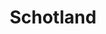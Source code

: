 ---
title: "Schotland"
introtext: "Schotland is de ideale plek voor mensen die houden van schitterende ruige natuur. De populairste plek in Schotland zijn natuurlijk de Schotse hooglanden. Vergeet ook niet de traditionele Schotse gebruiken en de prachtige oude stadjes en dorpjes. Begin je reis in de eeuwenoude hoofdstad Edinburgh en bezoek het beroemde Edinburgh Castle. Een absolute must is een ritje op de Jacobite trein, één van de mooiste treinreizen ter wereld en beroemd geworden door het fungeren als de Hogwarts express in de Harry Potter films. Voor iedereen die niet bang is voor een beetje regen en van roadtrippen door prachtige natuur houdt is Schotland de ideale reisbestemming! "
introimage: "https://lh3.googleusercontent.com/3-8uvSVtZ-Aib_AnV0dSvMJRF9TYw1t-weAt13sPf9vQ-ZZQi163X9rLT3t5L0BteZKjAs6fLIWPh8tFX0uAqOj5uicQv-wHpmGS-4AjpiUrUuSTJ6CfY74k8F4EHMoOpcv80EV46A=w800"
surface: "80.000"
inhabitants: "5.400.000"
rate: "0,92"
valuta: "pond"
need_to_know_text: ""
need_to_know_more_text: ""
fact_one_text: ""
fact_two_text: ""
bigmac_index: ""
images: "https://lh3.googleusercontent.com/cSiZQMr3UAoKRMYU8ViJzgut7UST10Tssq1Jfx7BwYjz0_lWxl2Bcl9sHHtuve2a44le1qw6CcdxoEnIkveVv2dPOiR1luOeva3s2kHbIGTJUUPgVLo0TEaXodHG5HRbU_TwE576OQ=w800|https://lh3.googleusercontent.com/V0scvJ7Fwwhmu1tUS2YhaFj9RxFbCdejEi2hdIGQjqInFjWX0s9xQey0lJfPceMRA8dd66olW6rDWZZH8Ly69tqB-70pA3TJ2jgKpQ5HDFYPRnoLWk-s0VkU7xxfgDs3OqBld4QETg=w800|https://lh3.googleusercontent.com/jUN5QqJLYd6nw3b0nE9EgvtLpobLOi03vTgja3Gjw6McrJuh1Dtfq06hfiHxfOlULM-FZwPHmjnO_98Z3kFOLkEArZMOPpqm7lykwGUEN-beV_8wTdDGi2DMGFMKp0lq-62zD88rqw=w800|https://lh3.googleusercontent.com/FSvBn1EJFAtnAgE5am-9MfLintLt9wqBylCoUtvC9pvUG7lN_ScFXuKbROiQFr8JO1oPUZEmKS63OamBTss_bXJHgNWr-_iWb8gGRgvbTAUqBOPdBUtoBkuSMFzLd94_zlCU1HI--Q=w800"
flight_button_title: "Check vluchtprijzen Schotland"
flight_button_url: "https://lt45.net/c/?si=11986&li=1528136&wi=335922&ws=&dl=transport%2Fflights%2Fnl%2Fedin%2F%3Flocale%3Dnl-NL%26currency%3DEUR%26market%3DNL"
inspiration_url: "https://partner.bol.com/click/click?p=2&t=url&s=1025999&f=TXL&url=https%3A%2F%2Fwww.bol.com%2Fnl%2Ff%2Flonely-planet-scotland%2F39297914%2F&name=Lonely%20Planet%20Scotland%2C%20Lonely%20Planet"
country_code: "gb"
hotels_url: "https://www.booking.com/country/gb.nl.html?aid=1837623"
continent: "Europa"
---
